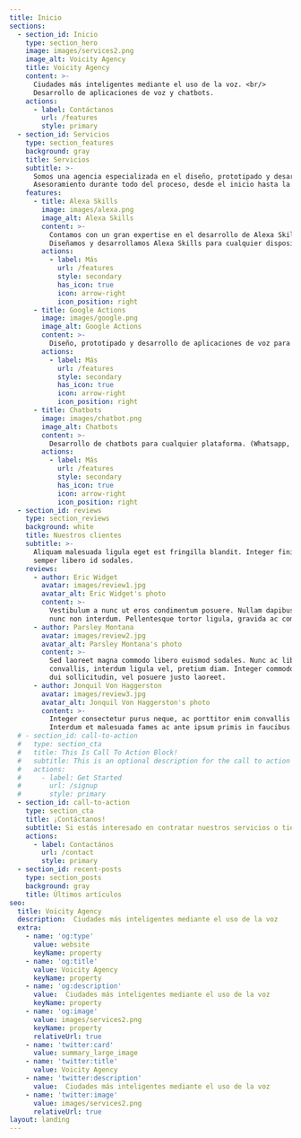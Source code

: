 ```yaml
---
title: Inicio
sections:
  - section_id: Inicio
    type: section_hero
    image: images/services2.png
    image_alt: Voicity Agency
    title: Voicity Agency
    content: >-
      Ciudades más inteligentes mediante el uso de la voz. <br/>
      Desarrollo de aplicaciones de voz y chatbots.
    actions:
      - label: Contáctanos
        url: /features
        style: primary
  - section_id: Servicios
    type: section_features
    background: gray
    title: Servicios
    subtitle: >-
      Somos una agencia especializada en el diseño, prototipado y desarrollo de aplicaciones de voz y chatbots para todo tipo de plataformas.
      Asesoramiento durante todo del proceso, desde el inicio hasta la puesta en producción.
    features:
      - title: Alexa Skills
        image: images/alexa.png
        image_alt: Alexa Skills
        content: >-
          Contamos con un gran expertise en el desarrollo de Alexa Skills ampliamente demostrado por la comunidad.
          Diseñamos y desarrollamos Alexa Skills para cualquier dispositivo compatible con Amazon Alexa.
        actions:
          - label: Más
            url: /features
            style: secondary
            has_icon: true
            icon: arrow-right
            icon_position: right
      - title: Google Actions
        image: images/google.png
        image_alt: Google Actions
        content: >-
          Diseño, prototipado y desarrollo de aplicaciones de voz para dispositivos compatibles con Google Assistant.
        actions:
          - label: Más
            url: /features
            style: secondary
            has_icon: true
            icon: arrow-right
            icon_position: right
      - title: Chatbots
        image: images/chatbot.png
        image_alt: Chatbots
        content: >-
          Desarrollo de chatbots para cualquier plataforma. (Whatsapp, Telegram, Slack, Facebook Messenger, Microsoft Teams, Discord, Twitch, etc.)
        actions:
          - label: Más
            url: /features
            style: secondary
            has_icon: true
            icon: arrow-right
            icon_position: right
  - section_id: reviews
    type: section_reviews
    background: white
    title: Nuestros clientes
    subtitle: >-
      Aliquam malesuada ligula eget est fringilla blandit. Integer finibus
      semper libero id sodales.
    reviews:
      - author: Eric Widget
        avatar: images/review1.jpg
        avatar_alt: Eric Widget's photo
        content: >-
          Vestibulum a nunc ut eros condimentum posuere. Nullam dapibus quis
          nunc non interdum. Pellentesque tortor ligula, gravida ac commodo eu.
      - author: Parsley Montana
        avatar: images/review2.jpg
        avatar_alt: Parsley Montana's photo
        content: >-
          Sed laoreet magna commodo libero euismod sodales. Nunc ac libero
          convallis, interdum ligula vel, pretium diam. Integer commodo sem at
          dui sollicitudin, vel posuere justo laoreet.
      - author: Jonquil Von Haggerston
        avatar: images/review3.jpg
        avatar_alt: Jonquil Von Haggerston's photo
        content: >-
          Integer consectetur purus neque, ac porttitor enim convallis vitae.
          Interdum et malesuada fames ac ante ipsum primis in faucibus.
  # - section_id: call-to-action
  #   type: section_cta
  #   title: This Is Call To Action Block!
  #   subtitle: This is an optional description for the call to action block.
  #   actions:
  #     - label: Get Started
  #       url: /signup
  #       style: primary
  - section_id: call-to-action
    type: section_cta
    title: ¡Contáctanos!
    subtitle: Si estás interesado en contratar nuestros servicios o tienes alguna duda. <br/> ¡No dudes en contactarnos!.
    actions:
      - label: Contactános
        url: /contact
        style: primary
  - section_id: recent-posts
    type: section_posts
    background: gray
    title: Últimos artículos
seo:
  title: Voicity Agency
  description:  Ciudades más inteligentes mediante el uso de la voz
  extra:
    - name: 'og:type'
      value: website
      keyName: property
    - name: 'og:title'
      value: Voicity Agency
      keyName: property
    - name: 'og:description'
      value:  Ciudades más inteligentes mediante el uso de la voz
      keyName: property
    - name: 'og:image'
      value: images/services2.png
      keyName: property
      relativeUrl: true
    - name: 'twitter:card'
      value: summary_large_image
    - name: 'twitter:title'
      value: Voicity Agency
    - name: 'twitter:description'
      value:  Ciudades más inteligentes mediante el uso de la voz
    - name: 'twitter:image'
      value: images/services2.png
      relativeUrl: true
layout: landing
---
```

